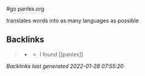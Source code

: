 #go panlex.org

translates words into as many languages as possible

## Backlinks

> - [](2021-01-23.md)
>   - I found [[panlex]]

_Backlinks last generated 2022-01-28 07:55:20_

